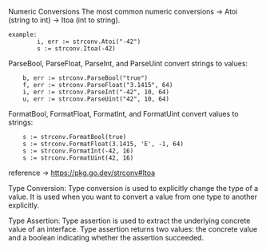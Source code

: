 Numeric Conversions 
    The most common numeric conversions
            -> Atoi (string to int)
            -> Itoa (int to string).
    
    example:
            i, err := strconv.Atoi("-42")
            s := strconv.Itoa(-42)

ParseBool, ParseFloat, ParseInt, and ParseUint convert strings to values:

        b, err := strconv.ParseBool("true")
        f, err := strconv.ParseFloat("3.1415", 64)
        i, err := strconv.ParseInt("-42", 10, 64)
        u, err := strconv.ParseUint("42", 10, 64)


FormatBool, FormatFloat, FormatInt, and FormatUint convert values to strings:

        s := strconv.FormatBool(true)
        s := strconv.FormatFloat(3.1415, 'E', -1, 64)
        s := strconv.FormatInt(-42, 16)
        s := strconv.FormatUint(42, 16)

reference -> https://pkg.go.dev/strconv#Itoa

Type Conversion:
        Type conversion is used to explicitly change the type of a value.
        It is used when you want to convert a value from one type to another explicitly.

Type Assertion:
        Type assertion is used to extract the underlying concrete value of an interface.
        Type assertion returns two values: the concrete value and a boolean indicating whether the assertion succeeded.